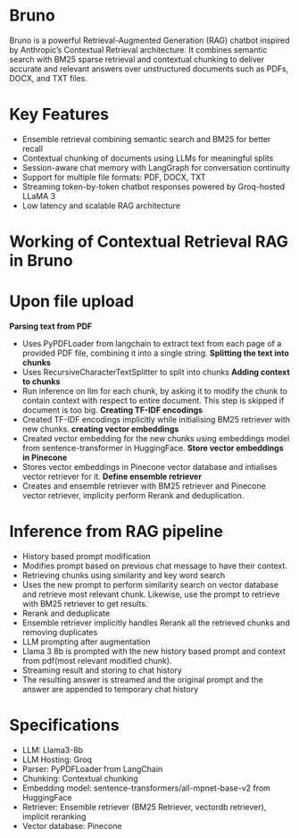 # Bruno
Bruno is a powerful Retrieval-Augmented Generation (RAG) chatbot inspired by Anthropic’s Contextual Retrieval architecture. It combines semantic search with BM25 sparse retrieval and contextual chunking to deliver accurate and relevant answers over unstructured documents such as PDFs, DOCX, and TXT files.

# Key Features
- Ensemble retrieval combining semantic search and BM25 for better recall
- Contextual chunking of documents using LLMs for meaningful splits
- Session-aware chat memory with LangGraph for conversation continuity
- Support for multiple file formats: PDF, DOCX, TXT
- Streaming token-by-token chatbot responses powered by Groq-hosted LLaMA 3
- Low latency and scalable RAG architecture

# Working of Contextual Retrieval RAG in Bruno
# Upon file upload
**Parsing text from PDF**
-  Uses PyPDFLoader from langchain to extract text from each page of a provided PDF file, combining it into a single string.
**Splitting the text into chunks**
-  Uses RecursiveCharacterTextSplitter to split into chunks
**Adding context to chunks**
-  Run inference on llm for each chunk, by asking it to modify the chunk to contain context with respect to entire document. This step is skipped if document is too big.
**Creating TF-IDF encodings**
-  Created TF-IDF encodings implicitly while initialising BM25 retriever with new chunks.
**creating vector embeddings**
-  Created vector embedding for the new chunks using embeddings model from sentence-transformer in HuggingFace.
**Store vector embeddings in Pinecone**
-  Stores vector embeddings in Pinecone vector database and intialises vector retriever for it.
**Define ensemble retriever**
-  Creates and ensemble retriever with BM25 retriever and Pinecone vector retriever, implicity perform Rerank and deduplication.
# Inference from RAG pipeline
- History based prompt modification
-  Modifies prompt based on previous chat message to have their context.
- Retrieving chunks using similarity and key word search
-  Uses the new prompt to perform similarity search on vector database and retrieve most relevant chunk. Likewise, use the prompt to retrieve with BM25 retriever to get results.
- Rerank and deduplicate
-  Ensemble retriever implicitly handles Rerank all the retrieved chunks and removing duplicates
- LLM prompting after augmentation
-  Llama 3 8b is prompted with the new history based prompt and context from pdf(most relevant modified chunk).
- Streaming result and storing to chat history
-  The resulting answer is streamed and the original prompt and the answer are appended to temporary chat history

# Specifications
- LLM: Llama3-8b
- LLM Hosting: Groq
- Parser: PyPDFLoader from LangChain
- Chunking: Contextual chunking
- Embedding model: sentence-transformers/all-mpnet-base-v2 from HuggingFace
- Retriever: Ensemble retriever (BM25 Retriever, vectordb retriever), implicit reranking
- Vector database: Pinecone



